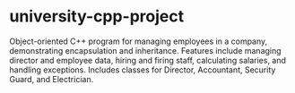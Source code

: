 # university-cpp-project
Object-oriented C++ program for managing employees in a company, demonstrating encapsulation and inheritance. Features include managing director and employee data, hiring and firing staff, calculating salaries, and handling exceptions. Includes classes for Director, Accountant, Security Guard, and Electrician.
